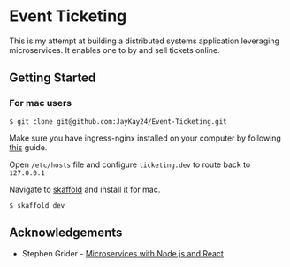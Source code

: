 # Event Ticketing

This is my attempt at building a distributed systems application leveraging microservices.
It enables one to by and sell tickets online.

## Getting Started
### For mac users

```
$ git clone git@github.com:JayKay24/Event-Ticketing.git
```

Make sure you have ingress-nginx installed on your computer by following [this](https://kubernetes.github.io/ingress-nginx/deploy/#docker-for-mac) guide.

Open `/etc/hosts` file and configure `ticketing.dev` to route back to `127.0.0.1`

Navigate to [skaffold](https://skaffold.dev/docs/install/) and install it for mac.

```
$ skaffold dev
```

## Acknowledgements
* Stephen Grider - [Microservices with Node.js and React](https://www.udemy.com/course/microservices-with-node-js-and-react)
